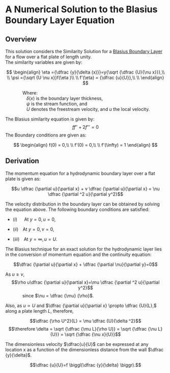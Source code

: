 # A Numerical Solution to the Blasius Boundary Layer Equation

## Overview

This solution considers the Similarity Solution for a [Blasius Boundary Layer](https://en.wikipedia.org/wiki/Blasius_boundary_layer)
for a flow over a flat plate of length unity.\
The similarity variables are given by:

$$
\begin{align}
    \eta ={\dfrac {y}{\delta (x)}}=y{\sqrt {\dfrac {U}{\nu x}}},\\
    \\
    \psi ={\sqrt {U \nu x}}f(\eta )\\
    \\
    f'(\eta) = {\dfrac {u}{U}},\\
    \\
\end{align}
$$

&emsp; &emsp; &emsp; Where:\
$\quad \quad \quad \quad \delta (x)$ is the boundary layer thickness,\
$\quad \quad \quad \quad \psi$ is the stream function, and\
$\quad \quad \quad \quad U$ denotes the freestream velocity, and $u$ the local velocity.

The Blasius similarity equation is given by:
$$ff'' + 2f''' = 0$$
The Boundary conditions are given as:

$$
\begin{align}
    f(0) = 0,\\
    \\
    f'(0) = 0,\\
    \\
    f'(\infty) = 1
\end{align}
$$

## Derivation

The momentum equation for a hydrodynamic boundary layer over a flat plate is given as:

$$u \dfrac {\partial u}{\partial x} + v \dfrac {\partial u}{\partial x} = \nu \dfrac {\partial ^2 u}{\partial y^2}$$

The velocity distribution in the boundary layer can be obtained by solving the equation above.
The following boundary conditions are satisfied:

* $(i)$ &emsp; At $y = 0, u = 0,$

* $(ii)$&emsp;At $y = 0, \nu = 0,$

* $(iii)$&emsp;At $y = \infty , u = U.$

The Blasius technique for an exact solution for the hydrodynamic layer lies in the conversion of momentum equation and the continuity equation:

$$\dfrac {\partial u}{\partial x} + \dfrac {\partial \nu}{\partial y}=0$$

As $u\ge \nu,$
$$\rho u\dfrac {\partial u}{\partial x}=\mu \dfrac {\partial ^2 u}{\partial y^2}$$
&emsp; &emsp; &emsp; since $\nu = \dfrac {\mu} {\rho}$.

Also, as $u \propto U$ and $\dfrac {\partial u}{\partial x} \propto \dfrac {U}{L},$
along a plate length $L,$ therefore,

$$\dfrac {\rho U^2}{L} = \mu \dfrac {U}{\delta ^2}$$
$$\therefore \delta = \sqrt {\dfrac {\mu L}{\rho U}} = \sqrt {\dfrac {\nu L}{U}} = \sqrt {\dfrac {\nu x}{U}}$$

The dimensionless velocity $\dfrac{u}{U}$ can be expressed at any location x as a function
of the dimensionless distance from the wall $\dfrac {y}{\delta}$.

$$\dfrac {u}{U}=f \biggl(\dfrac {y}{\delta} \biggr).$$
